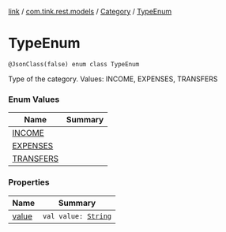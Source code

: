 [link](../../../index.md) / [com.tink.rest.models](../../index.md) / [Category](../index.md) / [TypeEnum](./index.md)

# TypeEnum

`@JsonClass(false) enum class TypeEnum`

Type of the category.
Values: INCOME, EXPENSES, TRANSFERS

### Enum Values

| Name | Summary |
|---|---|
| [INCOME](-i-n-c-o-m-e.md) |  |
| [EXPENSES](-e-x-p-e-n-s-e-s.md) |  |
| [TRANSFERS](-t-r-a-n-s-f-e-r-s.md) |  |

### Properties

| Name | Summary |
|---|---|
| [value](value.md) | `val value: `[`String`](https://kotlinlang.org/api/latest/jvm/stdlib/kotlin/-string/index.html) |
